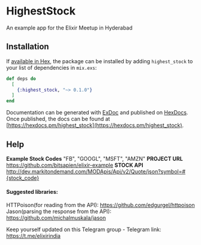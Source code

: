 # HighestStock

An example app for the Elixir Meetup in Hyderabad

## Installation

If [available in Hex](https://hex.pm/docs/publish), the package can be installed
by adding `highest_stock` to your list of dependencies in `mix.exs`:

```elixir
def deps do
  [
    {:highest_stock, "~> 0.1.0"}
  ]
end
```

Documentation can be generated with [ExDoc](https://github.com/elixir-lang/ex_doc)
and published on [HexDocs](https://hexdocs.pm). Once published, the docs can
be found at [https://hexdocs.pm/highest_stock](https://hexdocs.pm/highest_stock).


## Help

**Example Stock Codes** "FB", "GOOGL", "MSFT", "AMZN"
**PROJECT URL**         https://github.com/bitsapien/elixir-example
**STOCK API**           http://dev.markitondemand.com/MODApis/Api/v2/Quote/json?symbol=#{stock_code}

#### Suggested libraries:

HTTPoison(for reading from the API): https://github.com/edgurgel/httpoison
Jason(parsing the response from the API): https://github.com/michalmuskala/jason

Keep yourself updated on this Telegram group -
Telegram link: https://t.me/elixirindia
